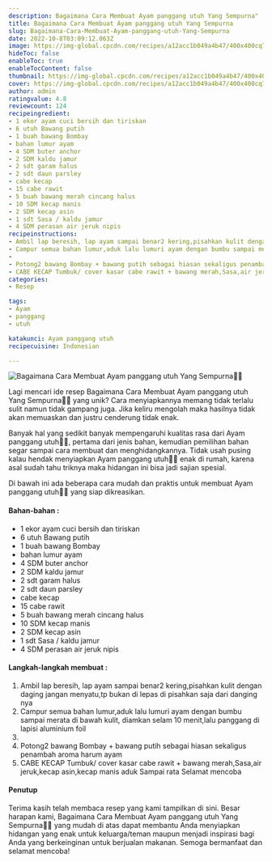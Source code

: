 ```yaml
---
description: Bagaimana Cara Membuat Ayam panggang utuh Yang Sempurna"
title: Bagaimana Cara Membuat Ayam panggang utuh Yang Sempurna
slug: Bagaimana-Cara-Membuat-Ayam-panggang-utuh-Yang-Sempurna
date: 2022-10-8T03:09:12.063Z
image: https://img-global.cpcdn.com/recipes/a12acc1b049a4b47/400x400cq70/photo.jpg
hideToc: false
enableToc: true
enableTocContent: false
thumbnail: https://img-global.cpcdn.com/recipes/a12acc1b049a4b47/400x400cq70/photo.jpg
cover: https://img-global.cpcdn.com/recipes/a12acc1b049a4b47/400x400cq70/photo.jpg
author: admin
ratingvalue: 4.8
reviewcount: 124
recipeingredient:
- 1 ekor ayam cuci bersih dan tiriskan
- 6 utuh Bawang putih
- 1 buah bawang Bombay
- bahan lumur ayam
- 4 SDM buter anchor
- 2 SDM kaldu jamur
- 2 sdt garam halus
- 2 sdt daun parsley
- cabe kecap
- 15 cabe rawit
- 5 buah bawang merah cincang halus
- 10 SDM kecap manis
- 2 SDM kecap asin
- 1 sdt Sasa / kaldu jamur
- 4 SDM perasan air jeruk nipis
recipeinstructions:
- Ambil lap beresih, lap ayam sampai benar2 kering,pisahkan kulit dengan daging jangan menyatu,tp bukan di lepas di pisahkan saja dari danging nya
- Campur semua bahan lumur,aduk lalu lumuri ayam dengan bumbu sampai merata di bawah kulit, diamkan selam 10 menit,lalu panggang di lapisi aluminium foil
- 
- Potong2 bawang Bombay + bawang putih sebagai hiasan sekaligus penambah aroma harum ayam
- CABE KECAP Tumbuk/ cover kasar cabe rawit + bawang merah,Sasa,air jeruk,kecap asin,kecap manis aduk Sampai rata Selamat mencoba
categories:
- Resep

tags:
- Ayam
- panggang
- utuh

katakunci: Ayam panggang utuh
recipecuisine: Indonesian

---
```


![Bagaimana Cara Membuat Ayam panggang utuh Yang Sempurna👩‍🍳](https://img-global.cpcdn.com/recipes/a12acc1b049a4b47/400x400cq70/photo.jpg)

Lagi mencari ide resep Bagaimana Cara Membuat Ayam panggang utuh Yang Sempurna👩‍🍳 yang unik? Cara menyiapkannya memang tidak terlalu sulit namun tidak gampang juga. Jika keliru mengolah maka hasilnya tidak akan memuaskan dan justru cenderung tidak enak.

Banyak hal yang sedikit banyak mempengaruhi kualitas rasa dari Ayam panggang utuh👩‍🍳, pertama dari jenis bahan, kemudian pemilihan bahan segar sampai cara membuat dan menghidangkannya. Tidak usah pusing kalau hendak menyiapkan Ayam panggang utuh👩‍🍳 enak di rumah, karena asal sudah tahu triknya maka hidangan ini bisa jadi sajian spesial.

Di bawah ini ada beberapa cara mudah dan praktis untuk membuat Ayam panggang utuh👩‍🍳 yang siap dikreasikan.

<!--inarticleads1-->

#### Bahan-bahan :

- 1 ekor ayam cuci bersih dan tiriskan
- 6 utuh Bawang putih
- 1 buah bawang Bombay
- bahan lumur ayam
- 4 SDM buter anchor
- 2 SDM kaldu jamur
- 2 sdt garam halus
- 2 sdt daun parsley
- cabe kecap
- 15 cabe rawit
- 5 buah bawang merah cincang halus
- 10 SDM kecap manis
- 2 SDM kecap asin
- 1 sdt Sasa / kaldu jamur
- 4 SDM perasan air jeruk nipis

<!--inarticleads2-->

#### Langkah-langkah membuat :

1. Ambil lap beresih, lap ayam sampai benar2 kering,pisahkan kulit dengan daging jangan menyatu,tp bukan di lepas di pisahkan saja dari danging nya
1. Campur semua bahan lumur,aduk lalu lumuri ayam dengan bumbu sampai merata di bawah kulit, diamkan selam 10 menit,lalu panggang di lapisi aluminium foil
1. 
1. Potong2 bawang Bombay + bawang putih sebagai hiasan sekaligus penambah aroma harum ayam
1. CABE KECAP Tumbuk/ cover kasar cabe rawit + bawang merah,Sasa,air jeruk,kecap asin,kecap manis aduk Sampai rata Selamat mencoba

#### Penutup

Terima kasih telah membaca resep yang kami tampilkan di sini. Besar harapan kami, Bagaimana Cara Membuat Ayam panggang utuh Yang Sempurna👩‍🍳 yang mudah di atas dapat membantu Anda menyiapkan hidangan yang enak untuk keluarga/teman maupun menjadi inspirasi bagi Anda yang berkeinginan untuk berjualan makanan. Semoga bermanfaat dan selamat mencoba!